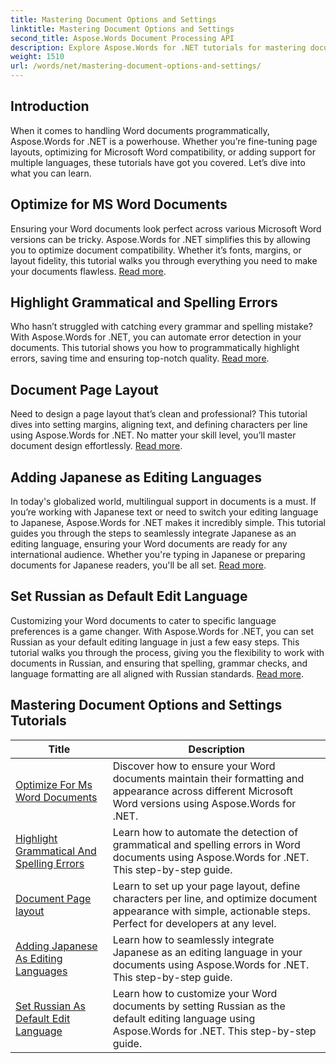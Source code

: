 ```yaml
---
title: Mastering Document Options and Settings
linktitle: Mastering Document Options and Settings
second_title: Aspose.Words Document Processing API
description: Explore Aspose.Words for .NET tutorials for mastering document options and settings. Learn optimizing for Word, grammar checks, page layouts, and editing languages.
weight: 1510
url: /words/net/mastering-document-options-and-settings/
---
```

## Introduction

When it comes to handling Word documents programmatically, Aspose.Words for .NET is a powerhouse. Whether you’re fine-tuning page layouts, optimizing for Microsoft Word compatibility, or adding support for multiple languages, these tutorials have got you covered. Let’s dive into what you can learn.

## Optimize for MS Word Documents
Ensuring your Word documents look perfect across various Microsoft Word versions can be tricky. Aspose.Words for .NET simplifies this by allowing you to optimize document compatibility. Whether it’s fonts, margins, or layout fidelity, this tutorial walks you through everything you need to make your documents flawless. [Read more](./optimize-for-ms-word-document/).

## Highlight Grammatical and Spelling Errors
Who hasn’t struggled with catching every grammar and spelling mistake? With Aspose.Words for .NET, you can automate error detection in your documents. This tutorial shows you how to programmatically highlight errors, saving time and ensuring top-notch quality. [Read more](./highlight-grammatical-and-spelling-errors/).

## Document Page Layout
Need to design a page layout that’s clean and professional? This tutorial dives into setting margins, aligning text, and defining characters per line using Aspose.Words for .NET. No matter your skill level, you’ll master document design effortlessly. [Read more](./document-page-layout/).

## Adding Japanese as Editing Languages
In today's globalized world, multilingual support in documents is a must. If you’re working with Japanese text or need to switch your editing language to Japanese, Aspose.Words for .NET makes it incredibly simple. This tutorial guides you through the steps to seamlessly integrate Japanese as an editing language, ensuring your Word documents are ready for any international audience. Whether you're typing in Japanese or preparing documents for Japanese readers, you'll be all set. [Read more](./adding-japanese-as-editing-languages/).

## Set Russian as Default Edit Language
Customizing your Word documents to cater to specific language preferences is a game changer. With Aspose.Words for .NET, you can set Russian as your default editing language in just a few easy steps. This tutorial walks you through the process, giving you the flexibility to work with documents in Russian, and ensuring that spelling, grammar checks, and language formatting are all aligned with Russian standards. [Read more](./set-russian-as-default-edit-language/).


 ## Mastering Document Options and Settings Tutorials
| Title | Description |
| --- | --- |
| [Optimize For Ms Word Documents](./optimize-for-ms-word-document/) | Discover how to ensure your Word documents maintain their formatting and appearance across different Microsoft Word versions using Aspose.Words for .NET. |
| [Highlight Grammatical And Spelling Errors](./highlight-grammatical-and-spelling-errors/) | Learn how to automate the detection of grammatical and spelling errors in Word documents using Aspose.Words for .NET. This step-by-step guide. |
| [Document Page layout](./document-page-layout/) | Learn to set up your page layout, define characters per line, and optimize document appearance with simple, actionable steps. Perfect for developers at any level. |
| [Adding Japanese As Editing Languages](./adding-japanese-as-editing-languages/) | Learn how to seamlessly integrate Japanese as an editing language in your documents using Aspose.Words for .NET. This step-by-step guide. |
| [Set Russian As Default Edit Language](./set-russian-as-default-edit-language/) | Learn how to customize your Word documents by setting Russian as the default editing language using Aspose.Words for .NET. This step-by-step guide. |